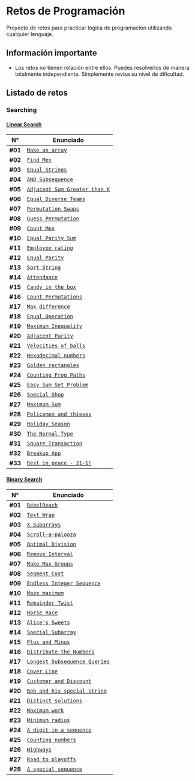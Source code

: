 # Retos de Programación

Proyecto de retos para practicar lógica de programación utilizando cualquier lenguaje.

## Información importante

- Los retos no tienen relación entre ellos. Puedes resolverlos de manera totalmente independiente. Simplemente revisa su nivel de dificultad.

## Listado de retos

### Searching

#### [Linear Search](./Searching/Linear-Search/README.md)

| N°      | Enunciado                                                                                        |
| ------- | ------------------------------------------------------------------------------------------------ |
| **#01** | [`Make an array`](./Searching/Linear-Search/Make-an-array/README.md)                             |
| **#02** | [`Find Mex`](./Searching/Linear-Search/Find-Mex/README.md)                                       |
| **#03** | [`Equal Strings`](./Searching/Linear-Search/Equal-Strings/README.md)                             |
| **#04** | [`AND Subsequence`](./Searching/Linear-Search/AND-Subsequence/README.md)                         |
| **#05** | [`Adjacent Sum Greater than K`](./Searching/Linear-Search/Adjacent-Sum-Greater-than-K/README.md) |
| **#06** | [`Equal Diverse Teams`](./Searching/Linear-Search/Equal-Diverse-Teams/README.md)                 |
| **#07** | [`Permutation Swaps`](./Searching/Linear-Search/Permutation-Swaps/README.md)                     |
| **#08** | [`Guess Permutation`](./Searching/Linear-Search/Guess-Permutation/README.md)                     |
| **#09** | [`Count Mex`](./Searching/Linear-Search/Count-Mex/README.md)                                     |
| **#10** | [`Equal Parity Sum`](./Searching/Linear-Search/Equal-Parity-Sum/README.md)                       |
| **#11** | [`Employee rating`](./Searching/Linear-Search/Employee-Rating/README.md)                         |
| **#12** | [`Equal Parity`](./Searching/Linear-Search/Equal-Parity/README.md)                               |
| **#13** | [`Sort String`](./Searching/Linear-Search/Sort-String/README.md)                                 |
| **#14** | [`Attendance`](./Searching/Linear-Search/Attendance/README.md)                                   |
| **#15** | [`Candy in the box`](./Searching/Linear-Search/Candy-in-the-box/README.md)                       |
| **#16** | [`Count Permutations`](./Searching/Linear-Search/Count-Permutations/README.md)                   |
| **#17** | [`Max difference`](./Searching/Linear-Search/Max-Difference/README.md)                           |
| **#18** | [`Equal Operation`](./Searching/Linear-Search/Equal-Operation/README.md)                         |
| **#19** | [`Maximum Inequality`](./Searching/Linear-Search/Maximum-Inequality/README.md)                   |
| **#20** | [`Adjacent Parity`](./Searching/Linear-Search/Adjacent-Parity/README.md)                         |
| **#21** | [`Velocities of balls`](./Searching/Linear-Search/Velocities-of-Balls/README.md)                 |
| **#22** | [`Hexadecimal numbers`](./Searching/Linear-Search/Hexadecimal-Numbers/README.md)                 |
| **#23** | [`Golden rectangles`](./Searching/Linear-Search/Golden-Rectangles/README.md)                     |
| **#24** | [`Counting Frog Paths`](./Searching/Linear-Search/Counting-Frog-Paths/README.md)                 |
| **#25** | [`Easy Sum Set Problem`](./Searching/Linear-Search/Easy-Sum-Set-Problem/README.md)               |
| **#26** | [`Special Shop`](./Searching/Linear-Search/Special-Shop/README.md)                               |
| **#27** | [`Maximum Sum`](./Searching/Linear-Search/Maximum-Sum/README.md)                                 |
| **#28** | [`Policemen and thieves`](./Searching/Linear-Search/Policemen-and-Thieves/README.md)             |
| **#29** | [`Holiday Season`](./Searching/Linear-Search/Holiday-Season/README.md)                           |
| **#30** | [`The Normal Type`](./Searching/Linear-Search/The-Normal-Type/README.md)                         |
| **#31** | [`Square Transaction`](./Searching/Linear-Search/Square-Transaction/README.md)                   |
| **#32** | [`Breakup App`](./Searching/Linear-Search/Breakup-App/README.md)                                 |
| **#33** | [`Rest in peace - 21-1!`](./Searching/Linear-Search/Rest-in-Peace-21-1/README.md)                |

#### [Binary Search](./Searching/Binary-Search/README.md)

| N°      | Enunciado                                                                                        |
| ------- | ------------------------------------------------------------------------------------------------ |
| **#01** | [`RebelReach`](./Searching/Binary-Search/RebelReach/README.md)                                   |
| **#02** | [`Text Wrap`](./Searching/Binary-Search/Text-Wrap/README.md)                                     |
| **#03** | [`X Subarrays`](./Searching/Binary-Search/X-Subarrays/README.md)                                 |
| **#04** | [`Scroll-a-palooza`](./Searching/Binary-Search/Scroll-a-palooza/README.md)                       |
| **#05** | [`Optimal Division`](./Searching/Binary-Search/Optimal-Division/README.md)                       |
| **#06** | [`Remove Interval`](./Searching/Binary-Search/Remove-Interval/README.md)                         |
| **#07** | [`Make Max Groups`](./Searching/Binary-Search/Make-Max-Groups/README.md)                         |
| **#08** | [`Segment Cost`](./Searching/Binary-Search/Segment-Cost/README.md)                               |
| **#09** | [`Endless Integer Sequence`](./Searching/Binary-Search/Endless-Integer-Sequence/README.md)       |
| **#10** | [`Maze maximum`](./Searching/Binary-Search/Maze-Maximum/README.md)                               |
| **#11** | [`Remainder Twist`](./Searching/Binary-Search/Remainder-Twist/README.md)                         |
| **#12** | [`Horse Race`](./Searching/Binary-Search/Horse-Race/README.md)                                   |
| **#13** | [`Alice's Sweets`](./Searching/Binary-Search/Alice's-Sweets/README.md)                           |
| **#14** | [`Special Subarray`](./Searching/Binary-Search/Special-Subarray/README.md)                       |
| **#15** | [`Plus and Minus`](./Searching/Binary-Search/Plus-and-Minus/README.md)                           |
| **#16** | [`Distribute the Numbers`](./Searching/Binary-Search/Distribute-the-Numbers/README.md)           |
| **#17** | [`Longest Subsequence Queries`](./Searching/Binary-Search/Longest-Subsequence-Queries/README.md) |
| **#18** | [`Cover Line`](./Searching/Binary-Search/Cover-Line/README.md)                                   |
| **#19** | [`Customer and Discount`](./Searching/Binary-Search/Customer-and-Discount/README.md)             |
| **#20** | [`Bob and his special string`](./Searching/Binary-Search/Bob-and-his-special-string/README.md)   |
| **#21** | [`Distinct solutions`](./Searching/Binary-Search/Distinct-Solutions/README.md)                   |
| **#22** | [`Maximum work`](./Searching/Binary-Search/Maximum-Work/README.md)                               |
| **#23** | [`Minimum radius`](./Searching/Binary-Search/Minimum-Radius/README.md)                           |
| **#24** | [`A digit in a sequence`](./Searching/Binary-Search/A-digit-in-a-sequence/README.md)             |
| **#25** | [`Counting numbers`](./Searching/Binary-Search/Counting-Numbers/README.md)                       |
| **#26** | [`Highways`](./Searching/Binary-Search/Highways/README.md)                                       |
| **#27** | [`Road to playoffs`](./Searching/Binary-Search/Road-to-Playoffs/README.md)                       |
| **#28** | [`A special sequence`](./Searching/Binary-Search/A-Special-Sequence/README.md)                   |
